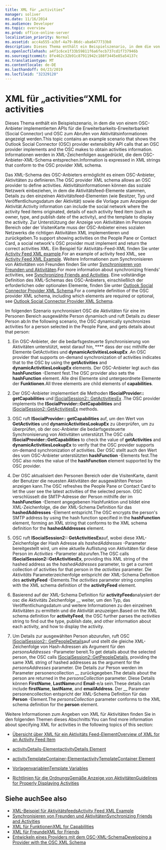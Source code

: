 ```yaml
---
title: XML für „activities“
manager: soliver
ms.date: 11/16/2014
ms.audience: Developer
ms.topic: overview
ms.prod: office-online-server
localization_priority: Normal
ms.assetid: acc4a555-a3bf-4a79-86dc-aba6477733b8
description: Dieses Thema enthält ein Beispielszenario, in dem die von einem OSC-Anbieter implementierten APIs für die Erweiterbarkeits-Erweiterbarkeit (Social Connector) und OSC zum Abrufen von Aktivitätsinformationen angezeigt werden. Informationen werden in XML-Zeichenfolgen ausgedrückt, die dem OSC-Anbieter-XML-Schema entsprechen.
ms.openlocfilehash: a4f1c6ce1f33b59811f6a6fecb737cd1f737946b
ms.sourcegitcommit: 8fe462c32b91c87911942c188f3445e85a54137c
ms.translationtype: MT
ms.contentlocale: de-DE
ms.lasthandoff: 04/23/2019
ms.locfileid: "32329120"
---
```

# <a name="xml-for-activities"></a><span data-ttu-id="ca7c4-104">XML für „activities“</span><span class="sxs-lookup"><span data-stu-id="ca7c4-104">XML for activities</span></span>

<span data-ttu-id="ca7c4-105">Dieses Thema enthält ein Beispielszenario, in dem die von einem OSC-Anbieter implementierten APIs für die Erweiterbarkeits-Erweiterbarkeit (Social Connector) und OSC zum Abrufen von Aktivitätsinformationen angezeigt werden.</span><span class="sxs-lookup"><span data-stu-id="ca7c4-105">This topic contains an example scenario that shows the Outlook Social Connector (OSC) provider extensibility API calls that an OSC provider implements and the OSC makes to obtain activities information.</span></span> <span data-ttu-id="ca7c4-106">Informationen werden in XML-Zeichenfolgen ausgedrückt, die dem OSC-Anbieter-XML-Schema entsprechen.</span><span class="sxs-lookup"><span data-stu-id="ca7c4-106">Information is expressed in XML strings that conform to the OSC provider XML schema.</span></span>
  
<span data-ttu-id="ca7c4-107">Das XML-Schema des OSC-Anbieters ermöglicht es einem OSC-Anbieter, Aktivitäten zu definieren.</span><span class="sxs-lookup"><span data-stu-id="ca7c4-107">The OSC provider XML schema allows an OSC provider to define activities.</span></span> <span data-ttu-id="ca7c4-108">Aktivitätsinformationen können das soziale Netzwerk einbeziehen, in dem die Aktivitätsfeed-Elemente stammen, Details zu den einzelnen Aktivitätsfeed-Elementen (wie Besitzer, Typ und Veröffentlichungsdatum der Aktivität) sowie die Vorlage zum Anzeigen der Aktivität.</span><span class="sxs-lookup"><span data-stu-id="ca7c4-108">Activity information can include the social network where the activity feed items originated, details of each activity feed item (such as owner, type, and publish date of the activity), and the template to display the activity.</span></span> <span data-ttu-id="ca7c4-109">Zur Unterstützung der Anzeige von Aktivitäten im Personen Bereich oder der VisitenKarte muss der OSC-Anbieter eines sozialen Netzwerks die richtigen Aktivitäten XML implementieren und zurückgeben.</span><span class="sxs-lookup"><span data-stu-id="ca7c4-109">To support showing activities on the People Pane or Contact Card, a social network's OSC provider must implement and return the correct activities XML.</span></span> <span data-ttu-id="ca7c4-110">Ein Beispiel für Aktivitäts-Feed-XML finden Sie unter [Activity Feed XML example](activity-feed-xml-example.md).</span><span class="sxs-lookup"><span data-stu-id="ca7c4-110">For an example of activity feed XML, see [Activity Feed XML Example](activity-feed-xml-example.md).</span></span> <span data-ttu-id="ca7c4-111">Weitere Informationen zum Synchronisieren von Aktivitäten von Freunden finden Sie unter [Synchronisieren von Freunden und Aktivitäten](synchronizing-friends-and-activities.md).</span><span class="sxs-lookup"><span data-stu-id="ca7c4-111">For more information about synchronizing friends' activities, see [Synchronizing Friends and Activities](synchronizing-friends-and-activities.md).</span></span> <span data-ttu-id="ca7c4-112">Eine vollständige Definition des XML-Schemas des OSC-Anbieters, einschließlich der erforderlichen oder optionalen Elemente, finden Sie unter [Outlook Social Connector Provider XML Schema](outlook-social-connector-provider-xml-schema.md).</span><span class="sxs-lookup"><span data-stu-id="ca7c4-112">For a complete definition of the OSC provider XML schema, including which elements are required or optional, see [Outlook Social Connector Provider XML Schema](outlook-social-connector-provider-xml-schema.md).</span></span> 
  
<span data-ttu-id="ca7c4-113">Im folgenden Szenario synchronisiert OSC die Aktivitäten für eine im Personen Bereich ausgewählte Person dynamisch und ruft Details zu dieser Person ab:</span><span class="sxs-lookup"><span data-stu-id="ca7c4-113">In the following scenario, the OSC dynamically synchronizes activities for a person selected in the People Pane, and gets details about that person:</span></span>
  
1. <span data-ttu-id="ca7c4-114">Ein OSC-Anbieter, der die bedarfsgesteuerte Synchronisierung von Aktivitäten unterstützt, weist darauf hin, \*\*\*\* dass der osc mithilfe der Elemente GetActivities und **dynamicActivitiesLookupEx** .</span><span class="sxs-lookup"><span data-stu-id="ca7c4-114">An OSC provider that supports on-demand synchronization of activities indicates that to the OSC by using the **getActivities** and **dynamicActivitiesLookupEx** elements.</span></span> <span data-ttu-id="ca7c4-115">Der OSC-Anbieter legt auch das **hashFunction** -Element fest.</span><span class="sxs-lookup"><span data-stu-id="ca7c4-115">The OSC provider also sets the **hashFunction** element.</span></span> <span data-ttu-id="ca7c4-116">Alle drei Elemente sind untergeordnete Elemente der **Funktionen**.</span><span class="sxs-lookup"><span data-stu-id="ca7c4-116">All three elements are child elements of **capabilities**.</span></span> 
    
2. <span data-ttu-id="ca7c4-117">Der OSC-Anbieter implementiert die Methoden **ISocialProvider:: getCapabilities** und [ISocialSession2:: GetActivitiesEx](isocialsession2-getactivitiesex.md) .</span><span class="sxs-lookup"><span data-stu-id="ca7c4-117">The OSC provider implements the **ISocialProvider::GetCapabilities** and [ISocialSession2::GetActivitiesEx](isocialsession2-getactivitiesex.md) methods.</span></span> 
    
3. <span data-ttu-id="ca7c4-118">OSC ruft **ISocialProvider:: getCapabilities** auf, um den Wert von **GetActivities** und **dynamicActivitiesLookupEx** zu überprüfen, um zu überprüfen, ob der osc-Anbieter die bedarfsgesteuerte Synchronisierung von Aktivitäten unterstützt.</span><span class="sxs-lookup"><span data-stu-id="ca7c4-118">The OSC calls **ISocialProvider::GetCapabilities** to check the value of **getActivities** and **dynamicActivitiesLookupEx** to verify that the OSC provider supports on-demand synchronization of activities.</span></span> <span data-ttu-id="ca7c4-119">Der OSC stellt auch den Wert des vom OSC-Anbieter unterstützten **hashFunction** -Elements fest.</span><span class="sxs-lookup"><span data-stu-id="ca7c4-119">The OSC also notes the value of the **hashFunction** element supported by the OSC provider.</span></span> 
    
4. <span data-ttu-id="ca7c4-120">Der OSC aktualisiert den Personen Bereich oder die VisitenKarte, damit der Benutzer die neuesten Aktivitäten der ausgewählten Person anzeigen kann.</span><span class="sxs-lookup"><span data-stu-id="ca7c4-120">The OSC refreshes the People Pane or Contact Card to let the user see the latest activities of the selected person.</span></span> <span data-ttu-id="ca7c4-121">OSC verschlüsselt die SMTP-Adresse der Person mithilfe der im **hashFunction** -Element angegebenen Hashfunktion und bildet eine XML-Zeichenfolge, die der XML-Schema Definition für das **hashedAddresses** -Element entspricht.</span><span class="sxs-lookup"><span data-stu-id="ca7c4-121">The OSC encrypts the person's SMTP address by using the hash function specified in the **hashFunction** element, forming an XML string that conforms to the XML schema definition for the **hashedAddresses** element.</span></span> 
    
5. <span data-ttu-id="ca7c4-122">OSC ruft **ISocialSession2:: GetActivitiesEx**auf, wobei diese XML-Zeichenfolge der Hash Adresse als _hashedAddresses_ -Parameter bereitgestellt wird, um eine aktuelle Auflistung von Aktivitäten für diese Person im _Activities_ -Parameter abzurufen.</span><span class="sxs-lookup"><span data-stu-id="ca7c4-122">The OSC calls **ISocialSession2::GetActivitiesEx**, providing this XML string of the hashed address as the  _hashedAddresses_ parameter, to get a current collection of activities for that person in the  _activities_ parameter.</span></span> <span data-ttu-id="ca7c4-123">Die _Aktivitäts_ Parameterzeichenfolge entspricht der XML-Schema Definition des **activityFeed** -Elements.</span><span class="sxs-lookup"><span data-stu-id="ca7c4-123">The  _activities_ parameter string complies with the XML schema definition of the **activityFeed** element.</span></span> 
    
6. <span data-ttu-id="ca7c4-124">Basierend auf der XML-Schema Definition für **activityFeed**analysiert der osc die Aktivitäts Zeichenfolge __ weiter, um den Typ, das Veröffentlichungsdatum und weitere Informationen zu den einzelnen Aktivitäten zu ermitteln und die Aktivität anzuzeigen.</span><span class="sxs-lookup"><span data-stu-id="ca7c4-124">Based on the XML schema definition for **activityFeed**, the OSC further parses the  _activities_ string to find out the type, publish date, and other information about each activity, and how to display the activity.</span></span> 
    
7. <span data-ttu-id="ca7c4-125">Um Details zur ausgewählten Person abzurufen, ruft OSC [ISocialSession2:: GetPeopleDetails](isocialsession2-getpeopledetails.md)auf und stellt die gleiche XML-Zeichenfolge von Hash-Adressen als Argument für den _personsAddresses_ -Parameter bereit.</span><span class="sxs-lookup"><span data-stu-id="ca7c4-125">To get details about the selected person, the OSC calls [ISocialSession2::GetPeopleDetails](isocialsession2-getpeopledetails.md), providing the same XML string of hashed addresses as the argument for the  _personsAddresses_ parameter.</span></span> <span data-ttu-id="ca7c4-126">Die Details zur Person werden im Parameter personencollection __ zurückgegeben.</span><span class="sxs-lookup"><span data-stu-id="ca7c4-126">The details about the person are returned in the  _personsCollection_ parameter.</span></span> <span data-ttu-id="ca7c4-127">Diese Details können **FirstName**, **LastName**und **Email**-e/a sein.</span><span class="sxs-lookup"><span data-stu-id="ca7c4-127">These details can include **firstName**, **lastName**, and **emailAddress**.</span></span> <span data-ttu-id="ca7c4-128">Der __ Parameter personencollection entspricht der XML-Schema Definition für das **Person** -Element.</span><span class="sxs-lookup"><span data-stu-id="ca7c4-128">The  _personsCollection_ parameter conforms to the XML schema definition for the **person** element.</span></span> 
    
<span data-ttu-id="ca7c4-129">Weitere Informationen zum Angeben von XML für Aktivitäten finden Sie in den folgenden Themen dieses Abschnitts:</span><span class="sxs-lookup"><span data-stu-id="ca7c4-129">You can find more information about specifying XML for activities in the following topics of this section:</span></span>
  
- [<span data-ttu-id="ca7c4-130">Übersicht über XML für ein Aktivitäts Feed-Element</span><span class="sxs-lookup"><span data-stu-id="ca7c4-130">Overview of XML for an Activity Feed Item</span></span>](overview-of-xml-for-an-activity-feed-item.md)
    
- [<span data-ttu-id="ca7c4-131">activityDetails-Element</span><span class="sxs-lookup"><span data-stu-id="ca7c4-131">activityDetails Element</span></span>](activitydetails-element.md)
    
- [<span data-ttu-id="ca7c4-132">activityTemplateContainer-Element</span><span class="sxs-lookup"><span data-stu-id="ca7c4-132">activityTemplateContainer Element</span></span>](activitytemplatecontainer-element.md)
    
- [<span data-ttu-id="ca7c4-133">Vorlagenvariablen</span><span class="sxs-lookup"><span data-stu-id="ca7c4-133">Template Variables</span></span>](template-variables.md)
    
- [<span data-ttu-id="ca7c4-134">Richtlinien für die OrdnungsGemäße Anzeige von Aktivitäten</span><span class="sxs-lookup"><span data-stu-id="ca7c4-134">Guidelines for Properly Displaying Activities</span></span>](guidelines-for-properly-displaying-activities.md)
    
## <a name="see-also"></a><span data-ttu-id="ca7c4-135">Siehe auch</span><span class="sxs-lookup"><span data-stu-id="ca7c4-135">See also</span></span>

- [<span data-ttu-id="ca7c4-136">XML-Beispiel für Aktivitätsfeeds</span><span class="sxs-lookup"><span data-stu-id="ca7c4-136">Activity Feed XML Example</span></span>](activity-feed-xml-example.md)  
- [<span data-ttu-id="ca7c4-137">Synchronisieren von Freunden und Aktivitäten</span><span class="sxs-lookup"><span data-stu-id="ca7c4-137">Synchronizing Friends and Activities</span></span>](synchronizing-friends-and-activities.md) 
- [<span data-ttu-id="ca7c4-138">XML für Funktionen</span><span class="sxs-lookup"><span data-stu-id="ca7c4-138">XML for Capabilities</span></span>](xml-for-capabilities.md)  
- [<span data-ttu-id="ca7c4-139">XML für Freunde</span><span class="sxs-lookup"><span data-stu-id="ca7c4-139">XML for Friends</span></span>](xml-for-friends.md)
- [<span data-ttu-id="ca7c4-140">Entwickeln eines Providers mit dem OSC-XML-Schema</span><span class="sxs-lookup"><span data-stu-id="ca7c4-140">Developing a Provider with the OSC XML Schema</span></span>](developing-a-provider-with-the-osc-xml-schema.md)


